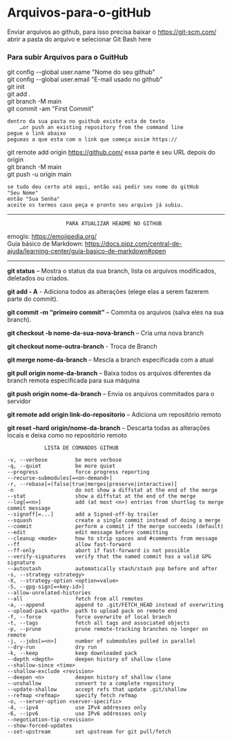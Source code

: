 # Arquivos-para-o-gitHub

Enviar arquivos ao github, para isso precisa baixar o https://git-scm.com/        
abrir a pasta do arquivo e selecionar Git Bash here                                    
                                                                                
 ### Para subir Arquivos para o GuitHub
                                                                                       
git config --global user.name "Nome do seu github"                                     
git config --global user.email "E-mail usado no github"                                
git init                                                                               
git add .                                                                              
git branch -M main                                                                     
git commit -am "First Commit"                                                          
                                                                                       
	dentro da sua pasta no guithub existe esta de texto                                
	    …or push an existing repository from the command line                          
	pegue o link abaixo 	                                                           
	pegueas a que esta com o link que começa assim https:// 		                   
										                                               
git remote add origin https://github.com/ essa parte é seu URL depois do origin                                            
git branch -M main                                                                     
git push -u origin main                                                                
                                                                                       
	se tudo deu certo até aqui, então vai pedir seu nome do gitHub                     
	"Seu Nome"                                                                         
	então "Sua Senha"                                                                  
	aceite os termos caso peça e pronto seu arquivo já subiu.                          
										                                               
*************************************************************************************************************
           	           PARA ATUALIZAR HEADME NO GITHUB			                        
       										                                           
emogis:    https://emojipedia.org/                                                     
Guia básico de Markdown: https://docs.pipz.com/central-de-ajuda/learning-center/guia-basico-de-markdown#open
*************************************************************************************************************


**git status** – Mostra o status da sua branch, lista os arquivos modificados, deletados ou criados.

**git add - A** - Adiciona todos as alterações (elege elas a serem fazerem parte do commit).

**git commit -m “primeiro commit”** – Commita os arquivos (salva eles na sua branch).

**git checkout -b nome-da-sua-nova-branch** – Cria uma nova branch

**git checkout nome-outra-branch** - Troca de Branch

**git merge nome-da-branch** – Mescla a branch especificada com a atual

**git pull origin nome-da-branch** – Baixa todos os arquivos diferentes da branch remota especificada para sua máquina

**git push origin nome-da-branch** – Envia os arquivos commitados para o servidor

**git remote add origin link-do-repositorio** – Adiciona um repositório remoto

**git reset –hard origin/nome-da-branch** – Descarta todas as alterações locais e deixa como no repositório remoto








				LISTA DE COMANDOS GITHUB			       
                                                                                       
    -v, --verbose         be more verbose                                              
    -q, --quiet           be more quiet                                                
    --progress            force progress reporting                                     
    --recurse-submodules[=<on-demand>]                                                                                                      
    -r, --rebase[=(false|true|merges|preserve|interactive)]                        
    -n                    do not show a diffstat at the end of the merge
    --stat                show a diffstat at the end of the merge
    --log[=<n>]           add (at most <n>) entries from shortlog to merge commit message
    --signoff[=...]       add a Signed-off-by trailer
    --squash              create a single commit instead of doing a merge
    --commit              perform a commit if the merge succeeds (default)
    --edit                edit message before committing
    --cleanup <mode>      how to strip spaces and #comments from message
    --ff                  allow fast-forward
    --ff-only             abort if fast-forward is not possible
    --verify-signatures   verify that the named commit has a valid GPG signature
    --autostash           automatically stash/stash pop before and after
    -s, --strategy <strategy>                    
    -X, --strategy-option <option=value>                       
    -S, --gpg-sign[=<key-id>]                       
    --allow-unrelated-histories  
    --all                 fetch from all remotes
    -a, --append          append to .git/FETCH_HEAD instead of overwriting
    --upload-pack <path>  path to upload pack on remote end
    -f, --force           force overwrite of local branch
    -t, --tags            fetch all tags and associated objects
    -p, --prune           prune remote-tracking branches no longer on remote
    -j, --jobs[=<n>]      number of submodules pulled in parallel
    --dry-run             dry run
    -k, --keep            keep downloaded pack
    --depth <depth>       deepen history of shallow clone
    --shallow-since <time>                     
    --shallow-exclude <revision>                      
    --deepen <n>          deepen history of shallow clone
    --unshallow           convert to a complete repository
    --update-shallow      accept refs that update .git/shallow
    --refmap <refmap>     specify fetch refmap
    -o, --server-option <server-specific>                    
    -4, --ipv4            use IPv4 addresses only
    -6, --ipv6            use IPv6 addresses only
    --negotiation-tip <revision>                         
    --show-forced-updates                          
    --set-upstream        set upstream for git pull/fetch
